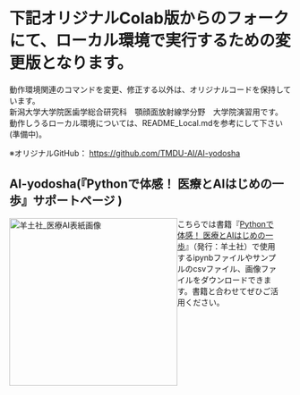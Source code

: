 # 下記オリジナルColab版からのフォークにて、ローカル環境で実行するための変更版となります。
動作環境関連のコマンドを変更、修正する以外は、オリジナルコードを保持しています。<br>
新潟大学大学院医歯学総合研究科　顎顔面放射線学分野　大学院演習用です。<br>
動作しうるローカル環境については、README_Local.mdを参考にして下さい(準備中)。<br>

※オリジナルGitHub： https://github.com/TMDU-AI/AI-yodosha<br>
## AI-yodosha(『Pythonで体感！ 医療とAIはじめの一歩』サポートページ )

<div style="display: flex; align-items: flex-start;">

  <div>
    <img src="https://github.com/user-attachments/assets/dea3d2ec-13b6-4b4d-b5cd-43da867dc12f" alt="羊土社_医療AI表紙画像" width="300">
  </div>
    <div style="flex: 1; margin-right: 20px;">
    こちらでは書籍『<a href="https://www.yodosha.co.jp/yodobook/book/9784758124188/index.html">Pythonで体感！ 医療とAIはじめの一歩</a>』（発行：羊土社）で使用するipynbファイルやサンプルのcsvファイル、画像ファイルをダウンロードできます。書籍と合わせてぜひご活用ください。
  </div>
</div>
